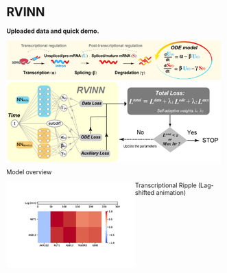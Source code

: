 # RVINN

**Uploaded data and quick demo.**

<img src="https://github.com/omuto/RVINN/blob/main/data/model_overview_.png" width="500px" align="center">

Model overview

<img src="https://github.com/omuto/RVINN/blob/main/data/Transcriptional_Ripple_animation.gif" width="300px" align="left">

Transcriptional Ripple (Lag-shifted animation)
